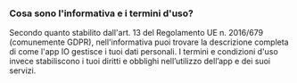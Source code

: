 ### Cosa sono l'informativa e i termini d'uso?
Secondo quanto stabilito dall'art. 13 del Regolamento UE n. 2016/679 (comunemente GDPR), nell'informativa puoi trovare la descrizione completa di come l'app IO gestisce i tuoi dati personali. I termini e condizioni d'uso invece stabiliscono i tuoi diritti e obblighi nell’utilizzo dell’app e dei suoi servizi.
